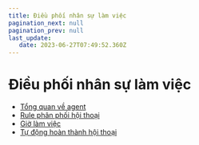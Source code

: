 ```yaml
---
title: Điều phối nhân sự làm việc
pagination_next: null
pagination_prev: null
last_update:
   date: 2023-06-27T07:49:52.360Z
---
```

# Điều phối nhân sự làm việc
* [Tổng quan về agent](/40-dieu-phoi-nhan-su-lam-viec/1.-tong-quan-ve-agent.md)
* [Rule phân phối hội thoại](/40-dieu-phoi-nhan-su-lam-viec/2-rule-phan-phoi-hoi-thoai.md)
* [Giờ làm việc](/40-dieu-phoi-nhan-su-lam-viec/3-gio-lam-viec.md)
* [Tự động hoàn thành hội thoại](/40-dieu-phoi-nhan-su-lam-viec/4-tu-dong-hoan-thanh-hoi-thoai.md)